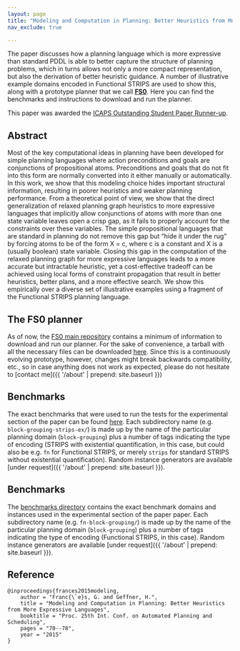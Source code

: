 ```yaml
---
layout: page
title: "Modeling and Computation in Planning: Better Heuristics from More Expressive Languages (ICAPS 2015)"
nav_exclude: true

---
```



The paper discusses how a planning language which is more expressive than standard PDDL is able to better capture
 the structure of planning problems, which in turns allows not only a more compact representation,
 but also the derivation of better heuristic guidance. A number of illustrative example domains encoded in
 Functional STRIPS are used to show this, along with a prototype planner that we call [**FS0**]({{site.urls.fs}}).
 Here you can find the benchmarks and instructions to download and run the planner.

 This paper was awarded the
 [ICAPS Outstanding Student Paper Runner-up](http://icaps15.icaps-conference.org/technical/papers.html).

## Abstract

Most of the key computational ideas in planning have been
developed for simple planning languages where action preconditions and goals are conjunctions of propositional atoms.
Preconditions and goals that do not fit into this form are
normally converted into it either manually or automatically. In
this work, we show that this modeling choice hides important structural information, resulting in poorer heuristics and
weaker planning performance. From a theoretical point of view, we show that the direct generalization of relaxed
planning graph heuristics to more expressive languages that implicitly allow conjunctions of atoms
with more than one state variable leaves open a crisp gap, as it fails to properly account
for the constraints over these variables. The simple propositional languages that are standard in planning do not remove
this gap but “hide it under the rug” by forcing atoms to be of the form X = c, where c is a constant and X is a
(usually boolean) state variable. Closing this gap in the computation of the relaxed planning graph
for more expressive languages leads to a more accurate but intractable heuristic, yet a cost-effective tradeoff
can be achieved using local forms of constraint propagation that result in better heuristics, better
plans, and a more effective search. We show this empirically over a diverse set of illustrative examples
using a fragment of the Functional STRIPS planning language.

## The FS0 planner
As of now, the [FS0 main repository]({{site.urls.fs}}) contains a minimum of information to download and run our planner.
For the sake of convenience, a tarball with all the necessary files can be downloaded
 [here](fs0-planner.tgz).
 Since this is a continuously evolving prototype, however, changes might break backwards compatibility, etc.,
 so in case anything does not work as expected, please do not hesitate to
 [contact me]({{ '/about' | prepend: site.baseurl }})

## Benchmarks

The exact benchmarks that were used to run the tests for the experimental section of the paper can be found
[here](https://github.com/gfrances/pubs/tree/gh-pages/2015-icaps-better-heuristics-more-expressive-languages/benchmarks).
Each subdirectory name (e.g. `block-grouping-strips-ex/`)
is made up by the name of the particular planning domain (`block-grouping`) plus a number of tags
indicating the type of encoding (STRIPS with existential quantification, in this case, but could also be
e.g. `fn` for Functional STRIPS, or merely `strips` for standard STRIPS without existential quantification).
Random instance generators are available [under request]({{ '/about' | prepend: site.baseurl }}).

## Benchmarks
The [benchmarks directory](benchmarks)
contains the exact benchmark domains and instances used in the experimental section of the paper paper.
Each subdirectory name (e.g. `fn-block-grouping/`)
is made up by the name of the particular planning domain (`block-grouping`) plus a number of tags
indicating the type of encoding (Functional STRIPS, in this case).
Random instance generators are available [under request]({{ '/about' | prepend: site.baseurl }}).

## Reference

	@inproceedings{frances2015modeling,
		author = "Franc{\`e}s, G. and Geffner, H.",
		title = "Modeling and Computation in Planning: Better Heuristics from More Expressive Languages",
		booktitle = "Proc. 25th Int. Conf. on Automated Planning and Scheduling",
		pages = "70--78",
		year = "2015"
	}
